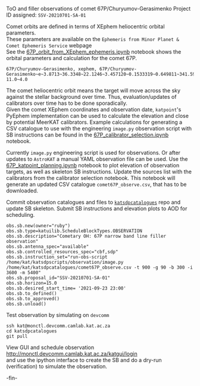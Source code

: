 ToO and filler observations of comet 67P/Churyumov-Gerasimenko
Project ID assigned: `SSV-20210701-SA-01`

Comet orbits are defined in terms of XEphem heliocentric orbital parameters.    
These parameters are available on the `Ephemeris from Minor Planet & Comet Ephemeris Service` webpage    
See the
[67P_orbit_from_XEphem_ephemeris.ipynb](https://github.com/rubyvanrooyen/observation_planning/blob/main/comet67P/67P_orbit_from_XEphem_ephemeris.ipynb)
notebook shows the orbital parameters and calculation for the comet 67P.
```
67P/Churyumov-Gerasimenko, xephem, 67P/Churyumov-Gerasimenko~e~3.8713~36.3348~22.1246~3.457120~0.1533319~0.649811~341.5921~07/05.0/2021~2000~g 11.0~4.0
```

The comet heliocentric orbit means the target will move across the sky against the stellar background
over time.
Thus, evaluation/updates of calibrators over time has to be done sporadically.    
Given the comet XEphem coordinates and observation date, `katpoint`'s PyEphem implementation can be
used to calculate the elevation and close by potential MeerKAT calibrators.
Example calculations for generating a CSV catalogue to use with the engineering `image.py` observation script with SB instructions can be found in the
[67P_calibrator_selection.ipynb](https://github.com/rubyvanrooyen/observation_planning/blob/main/comet67P/67P_calibrator_selection.ipynb)
notebook.

Currently `image.py` engineering script is used for observations.
Or after updates to `AstroKAT` a manual YAML observation file can be used.
Use the
[67P_katpoint_planning.ipynb](https://github.com/rubyvanrooyen/observation_planning/blob/main/comet67P/67P_katpoint_planning.ipynb)
notebook to plot elevation of observation targets, as well as skeleton SB instructions.
Update the sources list with the calibrators from the calibrator selection notebook.
This notebook will generate an updated CSV catalogue `comet67P_observe.csv`, that has to be downloaded.

Commit observation catalogues and files to
[`katsdpcatalogues`](https://github.com/ska-sa/katsdpcatalogues)
repo and update SB skeleton.
Submit SB instructions and elevation plots to AOD for scheduling.
```
obs.sb.new(owner="ruby")
obs.sb.type=katuilib.ScheduleBlockTypes.OBSERVATION
obs.sb.description="Cometary OH: 67P narrow band line filler observation"
obs.sb.antenna_spec="available"
obs.sb.controlled_resources_spec="cbf,sdp"
obs.sb.instruction_set="run-obs-script /home/kat/katsdpscripts/observation/image.py /home/kat/katsdpcatalogues/comet67P_observe.csv -t 900 -g 90 -b 300 -i 3600 -m 5400"
obs.sb.proposal_id="SSV-20210701-SA-01"
obs.sb.horizon=15.0
obs.sb.desired_start_time= '2021-09-23 23:00'
obs.sb.to_defined()
obs.sb.to_approved()
obs.sb.unload()
```

Test observation by simulating on `devcomm`
```
ssh kat@monctl.devcomm.camlab.kat.ac.za
cd katsdpcatalogues
git pull
```

View GUI and schedule observation   
http://monctl.devcomm.camlab.kat.ac.za/katgui/login   
and use the ipython interface to create the SB and do a dry-run (verification) to simulate the
observation.

-fin-
